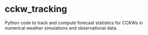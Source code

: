 # cckw_tracking
Python code to track and compute forecast statistics for CCKWs in numerical weather simulations and observational data. 
